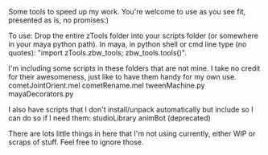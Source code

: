 Some tools to speed up my work. You're welcome to use as you see fit, presented as is, no promises:)

To use: Drop the entire zTools folder into your scripts folder (or somewhere in your maya python path). In maya, in python shell or cmd line type (no quotes): "import zTools.zbw_tools; zbw_tools.tools()".

I'm including some scripts in these folders that are not mine. I take no credit for their awesomeness, just like to have them handy for my own use.
cometJointOrient.mel
cometRename.mel
tweenMachine.py
mayaDecorators.py

I also have scripts that I don't install/unpack automatically but include so I can do so if I need them:
studioLibrary
animBot (deprecated)

There are lots little things in here that I'm not using currently, either WIP or scraps of stuff. Feel free to ignore those.
